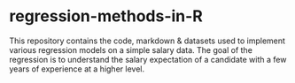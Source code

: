 # regression-methods-in-R
This repository contains the code, markdown &amp; datasets used to implement various regression models on a simple salary data.  The goal of the regression is to understand the salary expectation of a candidate with a few years of experience at a higher level. 
